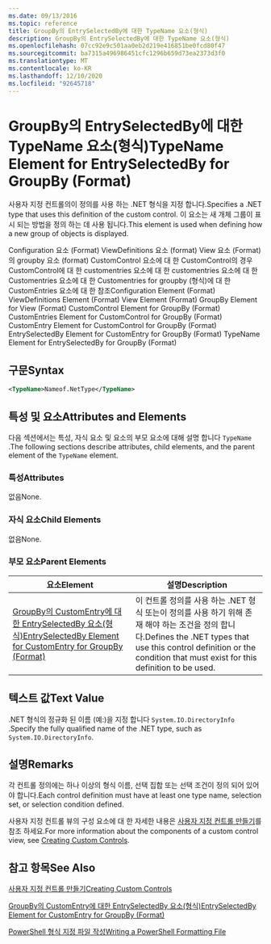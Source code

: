 ```yaml
---
ms.date: 09/13/2016
ms.topic: reference
title: GroupBy의 EntrySelectedBy에 대한 TypeName 요소(형식)
description: GroupBy의 EntrySelectedBy에 대한 TypeName 요소(형식)
ms.openlocfilehash: 07cc92e9c501aa0eb2d219e416851be0fcd80f47
ms.sourcegitcommit: ba7315a496986451cfc1296b659d73ea2373d3f0
ms.translationtype: MT
ms.contentlocale: ko-KR
ms.lasthandoff: 12/10/2020
ms.locfileid: "92645718"
---
```

# <a name="typename-element-for-entryselectedby-for-groupby-format"></a><span data-ttu-id="7aa7c-103">GroupBy의 EntrySelectedBy에 대한 TypeName 요소(형식)</span><span class="sxs-lookup"><span data-stu-id="7aa7c-103">TypeName Element for EntrySelectedBy for GroupBy (Format)</span></span>

<span data-ttu-id="7aa7c-104">사용자 지정 컨트롤의이 정의를 사용 하는 .NET 형식을 지정 합니다.</span><span class="sxs-lookup"><span data-stu-id="7aa7c-104">Specifies a .NET type that uses this definition of the custom control.</span></span> <span data-ttu-id="7aa7c-105">이 요소는 새 개체 그룹이 표시 되는 방법을 정의 하는 데 사용 됩니다.</span><span class="sxs-lookup"><span data-stu-id="7aa7c-105">This element is used when defining how a new group of objects is displayed.</span></span>

<span data-ttu-id="7aa7c-106">Configuration 요소 (Format) ViewDefinitions 요소 (format) View 요소 (Format)의 groupby 요소 (format) CustomControl 요소에 대 한 CustomControl의 경우 CustomControl에 대 한 customentries 요소에 대 한 customentries 요소에 대 한 Customentries 요소에 대 한 Customentries for groupby (형식)에 대 한 CustomEntries 요소에 대 한 참조</span><span class="sxs-lookup"><span data-stu-id="7aa7c-106">Configuration Element (Format) ViewDefinitions Element (Format) View Element (Format) GroupBy Element for View (Format) CustomControl Element for GroupBy (Format) CustomEntries Element for CustomControl for GroupBy (Format) CustomEntry Element for CustomControl for GroupBy (Format) EntrySelectedBy Element for CustomEntry for GroupBy (Format) TypeName Element for EntrySelectedBy for GroupBy (Format)</span></span>

## <a name="syntax"></a><span data-ttu-id="7aa7c-107">구문</span><span class="sxs-lookup"><span data-stu-id="7aa7c-107">Syntax</span></span>

```xml
<TypeName>Nameof.NetType</TypeName>
```

## <a name="attributes-and-elements"></a><span data-ttu-id="7aa7c-108">특성 및 요소</span><span class="sxs-lookup"><span data-stu-id="7aa7c-108">Attributes and Elements</span></span>

<span data-ttu-id="7aa7c-109">다음 섹션에서는 특성, 자식 요소 및 요소의 부모 요소에 대해 설명 합니다 `TypeName` .</span><span class="sxs-lookup"><span data-stu-id="7aa7c-109">The following sections describe attributes, child elements, and the parent element of the `TypeName` element.</span></span>

### <a name="attributes"></a><span data-ttu-id="7aa7c-110">특성</span><span class="sxs-lookup"><span data-stu-id="7aa7c-110">Attributes</span></span>

<span data-ttu-id="7aa7c-111">없음</span><span class="sxs-lookup"><span data-stu-id="7aa7c-111">None.</span></span>

### <a name="child-elements"></a><span data-ttu-id="7aa7c-112">자식 요소</span><span class="sxs-lookup"><span data-stu-id="7aa7c-112">Child Elements</span></span>

<span data-ttu-id="7aa7c-113">없음</span><span class="sxs-lookup"><span data-stu-id="7aa7c-113">None.</span></span>

### <a name="parent-elements"></a><span data-ttu-id="7aa7c-114">부모 요소</span><span class="sxs-lookup"><span data-stu-id="7aa7c-114">Parent Elements</span></span>

|<span data-ttu-id="7aa7c-115">요소</span><span class="sxs-lookup"><span data-stu-id="7aa7c-115">Element</span></span>|<span data-ttu-id="7aa7c-116">설명</span><span class="sxs-lookup"><span data-stu-id="7aa7c-116">Description</span></span>|
|-------------|-----------------|
|[<span data-ttu-id="7aa7c-117">GroupBy의 CustomEntry에 대한 EntrySelectedBy 요소(형식)</span><span class="sxs-lookup"><span data-stu-id="7aa7c-117">EntrySelectedBy Element for CustomEntry for GroupBy (Format)</span></span>](./entryselectedby-element-for-customentry-for-groupby-format.md)|<span data-ttu-id="7aa7c-118">이 컨트롤 정의를 사용 하는 .NET 형식 또는이 정의를 사용 하기 위해 존재 해야 하는 조건을 정의 합니다.</span><span class="sxs-lookup"><span data-stu-id="7aa7c-118">Defines the .NET types that use this control definition or the condition that must exist for this definition to be used.</span></span>|

## <a name="text-value"></a><span data-ttu-id="7aa7c-119">텍스트 값</span><span class="sxs-lookup"><span data-stu-id="7aa7c-119">Text Value</span></span>

<span data-ttu-id="7aa7c-120">.NET 형식의 정규화 된 이름 (예:)을 지정 합니다 `System.IO.DirectoryInfo` .</span><span class="sxs-lookup"><span data-stu-id="7aa7c-120">Specify the fully qualified name of the .NET type, such as `System.IO.DirectoryInfo`.</span></span>

## <a name="remarks"></a><span data-ttu-id="7aa7c-121">설명</span><span class="sxs-lookup"><span data-stu-id="7aa7c-121">Remarks</span></span>

<span data-ttu-id="7aa7c-122">각 컨트롤 정의에는 하나 이상의 형식 이름, 선택 집합 또는 선택 조건이 정의 되어 있어야 합니다.</span><span class="sxs-lookup"><span data-stu-id="7aa7c-122">Each control definition must have at least one type name, selection set, or selection condition defined.</span></span>

<span data-ttu-id="7aa7c-123">사용자 지정 컨트롤 뷰의 구성 요소에 대 한 자세한 내용은 [사용자 지정 컨트롤 만들기](./creating-custom-controls.md)를 참조 하세요.</span><span class="sxs-lookup"><span data-stu-id="7aa7c-123">For more information about the components of a custom control view, see [Creating Custom Controls](./creating-custom-controls.md).</span></span>

## <a name="see-also"></a><span data-ttu-id="7aa7c-124">참고 항목</span><span class="sxs-lookup"><span data-stu-id="7aa7c-124">See Also</span></span>

[<span data-ttu-id="7aa7c-125">사용자 지정 컨트롤 만들기</span><span class="sxs-lookup"><span data-stu-id="7aa7c-125">Creating Custom Controls</span></span>](./creating-custom-controls.md)

[<span data-ttu-id="7aa7c-126">GroupBy의 CustomEntry에 대한 EntrySelectedBy 요소(형식)</span><span class="sxs-lookup"><span data-stu-id="7aa7c-126">EntrySelectedBy Element for CustomEntry for GroupBy (Format)</span></span>](./entryselectedby-element-for-customentry-for-groupby-format.md)

[<span data-ttu-id="7aa7c-127">PowerShell 형식 지정 파일 작성</span><span class="sxs-lookup"><span data-stu-id="7aa7c-127">Writing a PowerShell Formatting File</span></span>](./writing-a-powershell-formatting-file.md)

